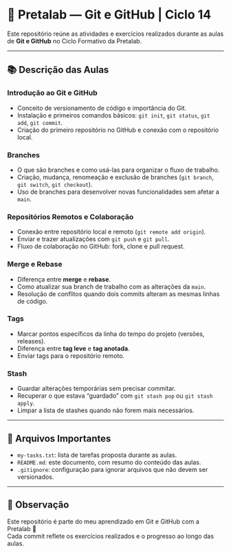 # 🐍 Pretalab — Git e GitHub | Ciclo 14

Este repositório reúne as atividades e exercícios realizados durante as aulas de **Git e GitHub** no Ciclo Formativo da Pretalab.  

---

## 📚 Descrição das Aulas

### Introdução ao Git e GitHub
- Conceito de versionamento de código e importância do Git.  
- Instalação e primeiros comandos básicos: `git init`, `git status`, `git add`, `git commit`.  
- Criação do primeiro repositório no GitHub e conexão com o repositório local.  

### Branches
- O que são branches e como usá-las para organizar o fluxo de trabalho.  
- Criação, mudança, renomeação e exclusão de branches (`git branch`, `git switch`, `git checkout`).  
- Uso de branches para desenvolver novas funcionalidades sem afetar a `main`.  

### Repositórios Remotos e Colaboração
- Conexão entre repositório local e remoto (`git remote add origin`).  
- Enviar e trazer atualizações com `git push` e `git pull`.  
- Fluxo de colaboração no GitHub: fork, clone e pull request.  

### Merge e Rebase
- Diferença entre **merge** e **rebase**.  
- Como atualizar sua branch de trabalho com as alterações da `main`.  
- Resolução de conflitos quando dois commits alteram as mesmas linhas de código.  

### Tags
- Marcar pontos específicos da linha do tempo do projeto (versões, releases).  
- Diferença entre **tag leve** e **tag anotada**.  
- Enviar tags para o repositório remoto.  

### Stash
- Guardar alterações temporárias sem precisar commitar.  
- Recuperar o que estava “guardado” com `git stash pop` ou `git stash apply`.  
- Limpar a lista de stashes quando não forem mais necessários.  

---

## 📝 Arquivos Importantes
- `my-tasks.txt`: lista de tarefas proposta durante as aulas.  
- `README.md`: este documento, com resumo do conteúdo das aulas.  
- `.gitignore`: configuração para ignorar arquivos que não devem ser versionados.  

---

## 🚀 Observação
Este repositório é parte do meu aprendizado em Git e GitHub com a Pretalab 🚀  
Cada commit reflete os exercícios realizados e o progresso ao longo das aulas.  